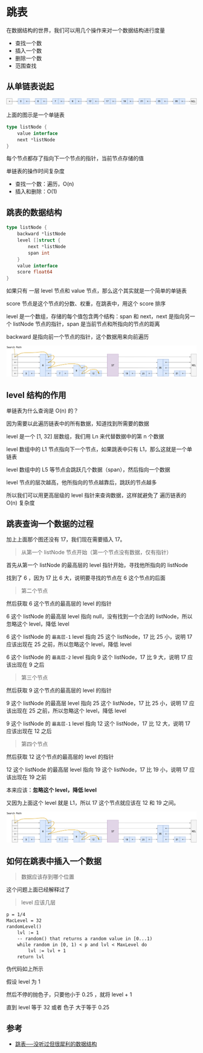 # 跳表

在数据结构的世界，我们可以用几个操作来对一个数据结构进行度量

* 查找一个数
* 插入一个数
* 删除一个数
* 范围查找

## 从单链表说起

![](../../.gitbook/assets/1573793921076.png)

上面的图示是一个单链表

```go
type listNode {
    value interface
    next *listNode
}
```

每个节点都存了指向下一个节点的指针，当前节点存储的值

单链表的操作时间复杂度

* 查找一个数：遍历，O(n)
* 插入和删除：O(1)

## 跳表的数据结构

```go
type listNode {
    backward *listNode
    level []struct {
        next *listNode
        span int
    }
    value interface
    score float64
}
```

如果只有 一层 level 节点和 value 节点，那么这个其实就是一个简单的单链表

score 节点是这个节点的分数、权重，在跳表中，用这个 score 排序

level 是一个数组，存储的每个值包含两个结构：span 和 next，next 是指向另一个 listNode 节点的指针，span 是当前节点和所指向的节点的距离

backward 是指向前一个节点的指针，这个数据用来向前遍历

![](../../.gitbook/assets/1573801456611.png)

## level 结构的作用

单链表为什么查询是 O(n) 的？

因为需要以此遍历链表中的所有数据，知道找到所需要的数据

level 是一个 [1, 32] 层数组，我们用 Ln 来代替数据中的第 n 个数据

level 数组中的 L1 节点指向下一个节点，如果跳表中只有 L1，那么这就是一个单链表

level 数组中的 L5 等节点会跳跃几个数据（span），然后指向一个数据

level 节点的层次越高，他所指向的节点越靠后，跳跃的节点越多

所以我们可以用更高层级的 level 指针来查询数据，这样就避免了 遍历链表的 O(n) 复杂度

## 跳表查询一个数据的过程

加上上面那个图还没有 17，我们现在需要插入 17。

> 从第一个 listNode 节点开始（第一个节点没有数据，仅有指针）

首先从第一个 listNode 的最高层的 level 指针开始，寻找他所指向的 listNode

找到了 6 ，因为 17 比 6 大，说明要寻找的节点在 6 这个节点的后面

> 第二个节点

然后获取 6 这个节点的最高层的 level 的指针

6 这个 listNode 的最高层 level 指向 null，没有找到一个合法的 listNode，所以忽略这个 level，降低 level

6 这个 listNode 的 `最高层-1` level 指向 25 这个 listNode，17 比 25 小，说明 17 应该出现在 25 之前，所以忽略这个 level，降低 level

6 这个 listNode 的 `最高层-2` level 指向 9 这个 listNode，17 比 9 大，说明 17 应该出现在 9 之后

> 第三个节点

然后获取 9 这个节点的最高层的 level 的指针

9 这个 listNode 的最高层 level 指向 25 这个 listNode，17 比 25 小，说明 17 应该出现在 25 之前，所以忽略这个 level，降低 level

9 这个 listNode 的 `最高层-1` level 指向 12 这个 listNode，17 比 12 大，说明 17 应该出现在 12 之后

> 第四个节点

然后获取 12 这个节点的最高层的 level 的指针

12 这个 listNode 的最高层 level 指向 19 这个 listNode，17 比 19 小，说明 17 应该出现在 19 之前

本来应该：**忽略这个 level，降低 level**

又因为上面这个 level 就是 L1，所以 17 这个节点就应该在 12 和 19 之间。

![](../../.gitbook/assets/1573801046764.png)

## 如何在跳表中插入一个数据

> 数据应该存到哪个位置

这个问题上面已经解释过了

> level 应该几层

```
p = 1/4
MacLevel = 32
randomLevel()
    lvl := 1
    -- random() that returns a random value in [0...1)
    while random in [0, 1) < p and lvl < MaxLevel do
        lvl := lvl + 1
    return lvl
```

伪代码如上所示

假设 level 为 1

然后不停的抛色子，只要他小于 0.25 ，就将 level + 1

直到 level 等于 32 或者 色子 大于等于 0.25


## 参考

* [跳表──没听过但很犀利的数据结构](https://lotabout.me/2018/skip-list/)
